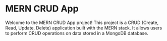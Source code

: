# MERN CRUD App

<p>Welcome to the MERN CRUD App project! This project is a CRUD (Create, Read, Update, Delete) application built with the MERN stack. It allows users to perform CRUD operations on data stored in a MongoDB database.</p>